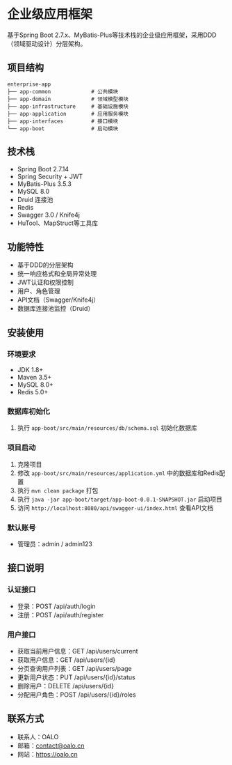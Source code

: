 # 企业级应用框架

基于Spring Boot 2.7.x、MyBatis-Plus等技术栈的企业级应用框架，采用DDD（领域驱动设计）分层架构。

## 项目结构

```
enterprise-app
├── app-common             # 公共模块
├── app-domain             # 领域模型模块
├── app-infrastructure     # 基础设施模块
├── app-application        # 应用服务模块
├── app-interfaces         # 接口模块
└── app-boot               # 启动模块
```

## 技术栈

- Spring Boot 2.7.14
- Spring Security + JWT
- MyBatis-Plus 3.5.3
- MySQL 8.0
- Druid 连接池
- Redis
- Swagger 3.0 / Knife4j
- HuTool、MapStruct等工具库

## 功能特性

- 基于DDD的分层架构
- 统一响应格式和全局异常处理
- JWT认证和权限控制
- 用户、角色管理
- API文档（Swagger/Knife4j）
- 数据库连接池监控（Druid）

## 安装使用

### 环境要求

- JDK 1.8+
- Maven 3.5+
- MySQL 8.0+
- Redis 5.0+

### 数据库初始化

1. 执行 `app-boot/src/main/resources/db/schema.sql` 初始化数据库

### 项目启动

1. 克隆项目
2. 修改 `app-boot/src/main/resources/application.yml` 中的数据库和Redis配置
3. 执行 `mvn clean package` 打包
4. 执行 `java -jar app-boot/target/app-boot-0.0.1-SNAPSHOT.jar` 启动项目
5. 访问 `http://localhost:8080/api/swagger-ui/index.html` 查看API文档

### 默认账号

- 管理员：admin / admin123

## 接口说明

### 认证接口

- 登录：POST /api/auth/login
- 注册：POST /api/auth/register

### 用户接口

- 获取当前用户信息：GET /api/users/current
- 获取用户信息：GET /api/users/{id}
- 分页查询用户列表：GET /api/users/page
- 更新用户状态：PUT /api/users/{id}/status
- 删除用户：DELETE /api/users/{id}
- 分配用户角色：POST /api/users/{id}/roles

## 联系方式

- 联系人：OALO
- 邮箱：contact@oalo.cn
- 网站：https://oalo.cn 